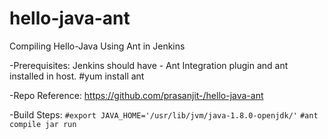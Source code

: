 # hello-java-ant
Compiling Hello-Java Using Ant in Jenkins

-Prerequisites: Jenkins should have - Ant Integration plugin and ant installed in host.
#yum install ant

-Repo Reference: https://github.com/prasanjit-/hello-java-ant



-Build Steps:
``#export JAVA_HOME='/usr/lib/jvm/java-1.8.0-openjdk/'``
``#ant compile jar run``
